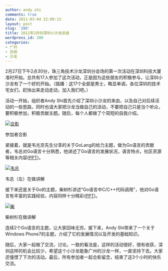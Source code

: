 ```yaml
---
author: andy.shi
comments: true
date: 2011-03-04 22:09:13
layout: post
slug: '280'
title: 2011年2月份深圳小沙龙总结
wordpress_id: 280
categories:
- 广州
- 总结
- 沙龙
---
```


2月27日下午2点30分，珠三角技术沙龙深圳分会场的第一次活动在深圳科技大厦准时开始。总共有17人参加了这次活动，正是因为这些朋友的积极参与，让深圳小沙龙有了一个好的开始。（插播：这17个全部是男士，略显单调，各位深圳的技术宅女们，赶快出来走动走动，加入我们吧。）

活动一开始，组织者Andy Shi首先介绍了深圳小沙龙的来由，以及自己对后续活动的一些思路，同时也请大家把沙龙当做自己的活动，不要把自己只是当个听众，要积极参加，积极贡献主题。随后，每个人都做了个简短的自我介绍。

[![合影](http://www.andyshi.me/wp-content/uploads/2011/03/thumb.jpg)](http://www.andyshi.me/wp-content/uploads/2011/03/0d68fd121a7b.jpg)

参加者合影

紧接着，就是韦光京先生分享的关于GoLang的给力主题，做为Go语言的贡献者，韦总对Go语言十分熟悉，他讲述了Go语言的发展状况，语言特点，社区资源等相关内容([PPT](http://www.slideshare.net/yashi88/go-7148661))。

[![韦总](http://www.andyshi.me/wp-content/uploads/2011/03/thumb1.jpg)](http://www.andyshi.me/wp-content/uploads/2011/03/9a0f0ba08474.jpg)

韦总（左）在做讲解

接下来还是关于Go的主题，柴树杉讲述“Go语言中C/C++代码调用”，他对Go语言有丰富的实践经验，内容同样十分精彩([PPT](http://www.slideshare.net/yashi88/gocc))。

[![柴](http://www.andyshi.me/wp-content/uploads/2011/03/thumb2.jpg)](http://www.andyshi.me/wp-content/uploads/2011/03/d453d74d6c11.jpg)



柴树杉在做讲解

连续2个Go语言的主题，让大家回味无穷。接下来，Andy Shi带来了一个关于Windows Phone7的主题，介绍了它的发展情况以及开发的基础知识。

随后，大家一起做了交流，讨论。一致的看法是，这样的活动很好，很有收获，深圳这样的机会比较少，希望这个小沙龙能象广州的沙龙一样，一直坚持下去。大家还憧憬了下次的活动。最后，所有参加者一起合影留念，结束了这3个小时的快乐交流。


